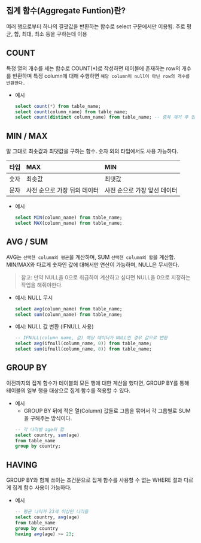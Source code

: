 
## 집계 함수(Aggregate Funtion)란?

여러 행으로부터 하나의 결괏값을 반환하는 함수로 select 구문에서만 이용됨.
주로 평균, 합, 최대, 최소 등을 구하는데 이용

## COUNT

특정 열의 개수를 세는 함수로 COUNT\(\*\)로 작성하면 테이블에 존재하는 row의 개수를 반환하며 특정 column에 대해 수행하면 `해당 column이 null이 아닌 row의 개수를 반환한다.`

- 예시
	```SQL
	select count(*) from table_name;
	select count(column_name) from table_name;
	select count(distinct column_name) from table_name; -- 중복 제거 후 집계
	```
## MIN / MAX

말 그대로 최솟값과 최댓값을 구하는 함수.
숫자 외의 타입에서도 사용 가능하다.

| 타입 | MAX                          | MIN    |
|:----:|:---------------------------- |:------ |
| 숫자 | 최솟값                       | 최댓값 |
| 문자 | 사전 순으로 가장 뒤의 데이터 | 사전 순으로 가장 앞선 데이터       |

- 예시
	```SQL
	select MIN(column_name) from table_name;
	select MAX(column_name) from table_name;
	```

## AVG / SUM

AVG는 `선택한 column의 평균`을 계산하며, SUM `선택한 column의 합`을 계산함.
MIN/MAX와 다르게 숫자인 값에 대해서만 연산이 가능하며, NULL은 무시한다.

> 참고: 만약 NULL을 0으로 취급하여 계산하고 싶다면 NULL을 0으로 지정하는 작업을 해줘야한다.

- 예시: NULL 무시
	```SQL
	select avg(column_name) from table_name;
	select sum(column_name) from table_name;
	```
- 예시: NULL 값 변환 (IFNULL 사용)
	```SQL
	-- IFNULL(column_name, 값) 해당 데이터가 NULL인 경우 값으로 변환
	select avg(ifnull(column_name, 0)) from table_name;
	select sum(ifnull(column_name, 0)) from table_name;
	```

## GROUP BY

이전까지의 집계 함수가 테이블의 모든 행에 대한 계산을 했다면,
GROUP BY를 통해 테이블의 일부 행을 대상으로 집계 함수를 적용할 수 있다.

- 예시
	- GROUP BY 뒤에 적은 열(Column) 값들로 그룹을 묶어서 각 그룹별로 SUM을 구해주는 방식이다.
	```SQL
	-- 각 나라별 age의 합
	select country, sum(age)
	from table_name
	group by country;
	```

## HAVING
GROUP BY와 함께 쓰이는 조건문으로 집계 함수를 사용할 수 없는 WHERE 절과 다르게 집계 함수 사용이 가능하다.

- 예시
	```SQL
	-- 평균 나이가 23세 이상인 나라들
	select country, avg(age)
	from table_name
	group by country
	having avg(age) >= 23;
	```